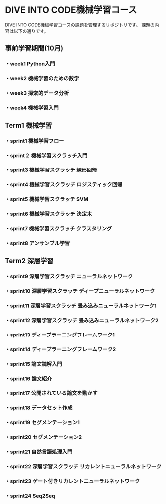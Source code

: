 # DIVE INTO CODE機械学習コース

DIVE INTO CODE機械学習コースの課題を管理するリポジトリです。
課題の内容は以下の通りです。


## 事前学習期間(10月)<br>
### ・week1 Python入門<br>

### ・week2 機械学習のための数学<br>

### ・week3 探索的データ分析<br>

### ・week4 機械学習入門<br>


## Term1 機械学習<br>
### ・sprint1 機械学習フロー<br>

### ・sprint２ 機械学習スクラッチ入門<br>

### ・sprint3 機械学習スクラッチ 線形回帰<br>

### ・sprint4 機械学習スクラッチ ロジスティック回帰<br>

### ・sprint5 機械学習スクラッチ SVM<br>

### ・sprint6 機械学習スクラッチ 決定木<br>

### ・sprint7 機械学習スクラッチ クラスタリング<br>

### ・sprint8 アンサンブル学習<br>


## Term2 深層学習<br>
### ・sprint9 深層学習スクラッチ ニューラルネットワーク<br>

### ・sprint10 深層学習スクラッチ ディープニューラルネットワーク<br>

### ・sprint11 深層学習スクラッチ 畳み込みニューラルネットワーク1<br>

### ・sprint12 深層学習スクラッチ 畳み込みニューラルネットワーク2<br>

### ・sprint13 ディープラーニングフレームワーク1<br>

### ・sprint14 ディープラーニングフレームワーク2<br>

### ・sprint15 論文読解入門<br>

### ・sprint16 論文紹介<br>

### ・sprint17 公開されている論文を動かす<br>

### ・sprint18 データセット作成<br>

### ・sprint19 セグメンテーション1<br>

### ・sprint20 セグメンテーション2<br>

### ・sprint21 自然言語処理入門<br>

### ・sprint22 深層学習スクラッチ リカレントニューラルネットワーク<br>

### ・sprint23 ゲート付きリカレントニューラルネットワーク<br>

### ・sprint24 Seq2Seq<br>


